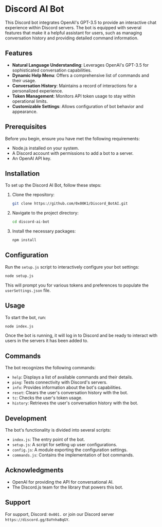 # Discord AI Bot

This Discord bot integrates OpenAI's GPT-3.5 to provide an interactive chat experience within Discord servers. The bot is equipped with several features that make it a helpful assistant for users, such as managing conversation history and providing detailed command information.

## Features

- **Natural Language Understanding**: Leverages OpenAI's GPT-3.5 for sophisticated conversation capabilities.
- **Dynamic Help Menu**: Offers a comprehensive list of commands and their usage.
- **Conversation History**: Maintains a record of interactions for a personalized experience.
- **Token Management**: Monitors API token usage to stay within operational limits.
- **Customizable Settings**: Allows configuration of bot behavior and appearance.

## Prerequisites

Before you begin, ensure you have met the following requirements:

- Node.js installed on your system.
- A Discord account with permissions to add a bot to a server.
- An OpenAI API key.

## Installation

To set up the Discord AI Bot, follow these steps:

1. Clone the repository:
   ```sh
   git clone https://github.com/0x00K1/Discord_BotAI.git
   ```
2. Navigate to the project directory:
   ```sh
   cd discord-ai-bot
   ```
3. Install the necessary packages:
   ```sh
   npm install
   ```

## Configuration

Run the `setup.js` script to interactively configure your bot settings:

```sh
node setup.js
```

This will prompt you for various tokens and preferences to populate the `userSettings.json` file.

## Usage

To start the bot, run:

```sh
node index.js
```

Once the bot is running, it will log in to Discord and be ready to interact with users in the servers it has been added to.

## Commands

The bot recognizes the following commands:

- `help`: Displays a list of available commands and their details.
- `ping`: Tests connectivity with Discord's servers.
- `info`: Provides information about the bot's capabilities.
- `reset`: Clears the user's conversation history with the bot.
- `tc`: Checks the user's token usage.
- `history`: Retrieves the user's conversation history with the bot.

## Development

The bot's functionality is divided into several scripts:

- `index.js`: The entry point of the bot.
- `setup.js`: A script for setting up user configurations.
- `config.js`: A module exporting the configuration settings.
- `commands.js`: Contains the implementation of bot commands.

## Acknowledgments

- OpenAI for providing the API for conversational AI.
- The Discord.js team for the library that powers this bot.

## Support

For support, Discord: `0x001.` or join our Discord server `https://discord.gg/8aYnhaBqGY`.

